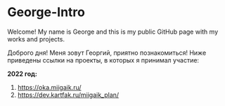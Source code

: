 # George-Intro
Welcome! My name is George and this is my public GitHub page with my works and projects. 

Доброго дня! Меня зовут Георгий, приятно познакомиться!
Ниже приведены ссылки на проекты, в которых я принимал участие:

**2022 год:** 
  1. https://oka.miigaik.ru/
  2. https://dev.kartfak.ru/miigaik_plan/
